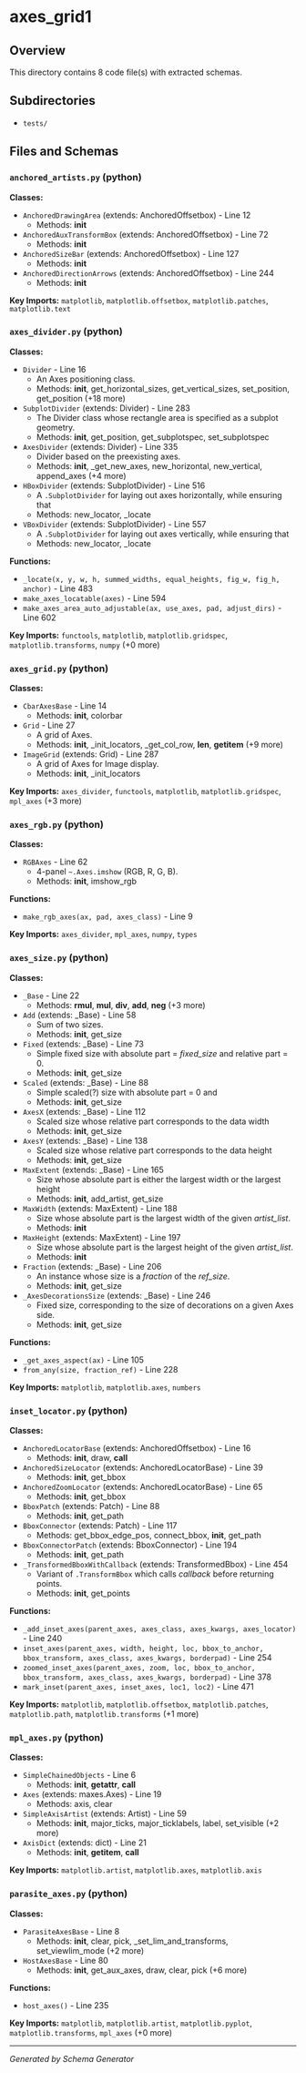 # axes_grid1

## Overview

This directory contains 8 code file(s) with extracted schemas.

## Subdirectories

- `tests/`

## Files and Schemas

### `anchored_artists.py` (python)

**Classes:**
- `AnchoredDrawingArea` (extends: AnchoredOffsetbox) - Line 12
  - Methods: __init__
- `AnchoredAuxTransformBox` (extends: AnchoredOffsetbox) - Line 72
  - Methods: __init__
- `AnchoredSizeBar` (extends: AnchoredOffsetbox) - Line 127
  - Methods: __init__
- `AnchoredDirectionArrows` (extends: AnchoredOffsetbox) - Line 244
  - Methods: __init__

**Key Imports:** `matplotlib`, `matplotlib.offsetbox`, `matplotlib.patches`, `matplotlib.text`

### `axes_divider.py` (python)

**Classes:**
- `Divider` - Line 16
  - An Axes positioning class.
  - Methods: __init__, get_horizontal_sizes, get_vertical_sizes, set_position, get_position (+18 more)
- `SubplotDivider` (extends: Divider) - Line 283
  - The Divider class whose rectangle area is specified as a subplot geometry.
  - Methods: __init__, get_position, get_subplotspec, set_subplotspec
- `AxesDivider` (extends: Divider) - Line 335
  - Divider based on the preexisting axes.
  - Methods: __init__, _get_new_axes, new_horizontal, new_vertical, append_axes (+4 more)
- `HBoxDivider` (extends: SubplotDivider) - Line 516
  - A `.SubplotDivider` for laying out axes horizontally, while ensuring that
  - Methods: new_locator, _locate
- `VBoxDivider` (extends: SubplotDivider) - Line 557
  - A `.SubplotDivider` for laying out axes vertically, while ensuring that
  - Methods: new_locator, _locate

**Functions:**
- `_locate(x, y, w, h, summed_widths, equal_heights, fig_w, fig_h, anchor)` - Line 483
- `make_axes_locatable(axes)` - Line 594
- `make_axes_area_auto_adjustable(ax, use_axes, pad, adjust_dirs)` - Line 602

**Key Imports:** `functools`, `matplotlib`, `matplotlib.gridspec`, `matplotlib.transforms`, `numpy` (+0 more)

### `axes_grid.py` (python)

**Classes:**
- `CbarAxesBase` - Line 14
  - Methods: __init__, colorbar
- `Grid` - Line 27
  - A grid of Axes.
  - Methods: __init__, _init_locators, _get_col_row, __len__, __getitem__ (+9 more)
- `ImageGrid` (extends: Grid) - Line 287
  - A grid of Axes for Image display.
  - Methods: __init__, _init_locators

**Key Imports:** `axes_divider`, `functools`, `matplotlib`, `matplotlib.gridspec`, `mpl_axes` (+3 more)

### `axes_rgb.py` (python)

**Classes:**
- `RGBAxes` - Line 62
  - 4-panel `~.Axes.imshow` (RGB, R, G, B).
  - Methods: __init__, imshow_rgb

**Functions:**
- `make_rgb_axes(ax, pad, axes_class)` - Line 9

**Key Imports:** `axes_divider`, `mpl_axes`, `numpy`, `types`

### `axes_size.py` (python)

**Classes:**
- `_Base` - Line 22
  - Methods: __rmul__, __mul__, __div__, __add__, __neg__ (+3 more)
- `Add` (extends: _Base) - Line 58
  - Sum of two sizes.
  - Methods: __init__, get_size
- `Fixed` (extends: _Base) - Line 73
  - Simple fixed size with absolute part = *fixed_size* and relative part = 0.
  - Methods: __init__, get_size
- `Scaled` (extends: _Base) - Line 88
  - Simple scaled(?) size with absolute part = 0 and
  - Methods: __init__, get_size
- `AxesX` (extends: _Base) - Line 112
  - Scaled size whose relative part corresponds to the data width
  - Methods: __init__, get_size
- `AxesY` (extends: _Base) - Line 138
  - Scaled size whose relative part corresponds to the data height
  - Methods: __init__, get_size
- `MaxExtent` (extends: _Base) - Line 165
  - Size whose absolute part is either the largest width or the largest height
  - Methods: __init__, add_artist, get_size
- `MaxWidth` (extends: MaxExtent) - Line 188
  - Size whose absolute part is the largest width of the given *artist_list*.
  - Methods: __init__
- `MaxHeight` (extends: MaxExtent) - Line 197
  - Size whose absolute part is the largest height of the given *artist_list*.
  - Methods: __init__
- `Fraction` (extends: _Base) - Line 206
  - An instance whose size is a *fraction* of the *ref_size*.
  - Methods: __init__, get_size
- `_AxesDecorationsSize` (extends: _Base) - Line 246
  - Fixed size, corresponding to the size of decorations on a given Axes side.
  - Methods: __init__, get_size

**Functions:**
- `_get_axes_aspect(ax)` - Line 105
- `from_any(size, fraction_ref)` - Line 228

**Key Imports:** `matplotlib`, `matplotlib.axes`, `numbers`

### `inset_locator.py` (python)

**Classes:**
- `AnchoredLocatorBase` (extends: AnchoredOffsetbox) - Line 16
  - Methods: __init__, draw, __call__
- `AnchoredSizeLocator` (extends: AnchoredLocatorBase) - Line 39
  - Methods: __init__, get_bbox
- `AnchoredZoomLocator` (extends: AnchoredLocatorBase) - Line 65
  - Methods: __init__, get_bbox
- `BboxPatch` (extends: Patch) - Line 88
  - Methods: __init__, get_path
- `BboxConnector` (extends: Patch) - Line 117
  - Methods: get_bbox_edge_pos, connect_bbox, __init__, get_path
- `BboxConnectorPatch` (extends: BboxConnector) - Line 194
  - Methods: __init__, get_path
- `_TransformedBboxWithCallback` (extends: TransformedBbox) - Line 454
  - Variant of `.TransformBbox` which calls *callback* before returning points.
  - Methods: __init__, get_points

**Functions:**
- `_add_inset_axes(parent_axes, axes_class, axes_kwargs, axes_locator)` - Line 240
- `inset_axes(parent_axes, width, height, loc, bbox_to_anchor, bbox_transform, axes_class, axes_kwargs, borderpad)` - Line 254
- `zoomed_inset_axes(parent_axes, zoom, loc, bbox_to_anchor, bbox_transform, axes_class, axes_kwargs, borderpad)` - Line 378
- `mark_inset(parent_axes, inset_axes, loc1, loc2)` - Line 471

**Key Imports:** `matplotlib`, `matplotlib.offsetbox`, `matplotlib.patches`, `matplotlib.path`, `matplotlib.transforms` (+1 more)

### `mpl_axes.py` (python)

**Classes:**
- `SimpleChainedObjects` - Line 6
  - Methods: __init__, __getattr__, __call__
- `Axes` (extends: maxes.Axes) - Line 19
  - Methods: axis, clear
- `SimpleAxisArtist` (extends: Artist) - Line 59
  - Methods: __init__, major_ticks, major_ticklabels, label, set_visible (+2 more)
- `AxisDict` (extends: dict) - Line 21
  - Methods: __init__, __getitem__, __call__

**Key Imports:** `matplotlib.artist`, `matplotlib.axes`, `matplotlib.axis`

### `parasite_axes.py` (python)

**Classes:**
- `ParasiteAxesBase` - Line 8
  - Methods: __init__, clear, pick, _set_lim_and_transforms, set_viewlim_mode (+2 more)
- `HostAxesBase` - Line 80
  - Methods: __init__, get_aux_axes, draw, clear, pick (+6 more)

**Functions:**
- `host_axes()` - Line 235

**Key Imports:** `matplotlib`, `matplotlib.artist`, `matplotlib.pyplot`, `matplotlib.transforms`, `mpl_axes` (+0 more)

---
*Generated by Schema Generator*